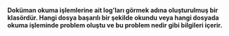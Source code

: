 **Doküman okuma işlemlerine ait log'ları görmek adına oluşturulmuş bir klasördür. Hangi dosya başarılı bir şekilde okundu veya hangi dosyada okuma işleminde problem oluştu ve bu problem nedir gibi bilgileri içerir.**